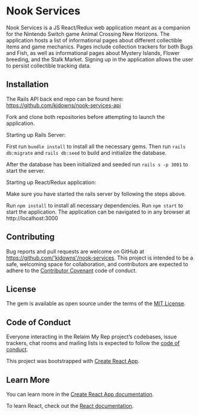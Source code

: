 # Nook Services

Nook Services is a JS React/Redux web application meant as a companion for the Nintendo Switch game Animal Crossing New Horizons. The application hosts a list of informational pages about different collectible items and game mechanics. Pages include collection trackers for both Bugs and Fish, as well as informational pages about Mystery Islands, Flower breeding, and the Stalk Market. Signing up in the application allows the user to persist collectible tracking data.

## Installation

The Rails API back end repo can be found here: https://github.com/kjdowns/nook-services-api

Fork and clone both repositories before attempting to launch the application.

Starting up Rails Server:

First run `bundle install` to install all the necessary gems.
Then run `rails db:migrate` and `rails db:seed` to build and initialize the database.

After the database has been initialized and seeded run `rails s -p 3001` to start the server.

Starting up React/Redux application:

Make sure you have started the rails server by following the steps above.

Run `npm install` to install all necessary dependencies.
Run `npm start` to start the application. The application can be navigated to in any browser at http://localhost:3000

## Contributing

Bug reports and pull requests are welcome on GitHub at https://github.com/'kjdowns'/nook-services. This project is intended to be a safe, welcoming space for collaboration, and contributors are expected to adhere to the [Contributor Covenant](http://contributor-covenant.org) code of conduct.

## License

The gem is available as open source under the terms of the [MIT License](https://opensource.org/licenses/MIT).

## Code of Conduct

Everyone interacting in the Relaim My Rep project’s codebases, issue trackers, chat rooms and mailing lists is expected to follow the [code of conduct](https://github.com/kjdowns/nook-services/blob/master/CODE_OF_CONDUCT.md).

This project was bootstrapped with [Create React App](https://github.com/facebook/create-react-app).

## Learn More

You can learn more in the [Create React App documentation](https://facebook.github.io/create-react-app/docs/getting-started).

To learn React, check out the [React documentation](https://reactjs.org/).
